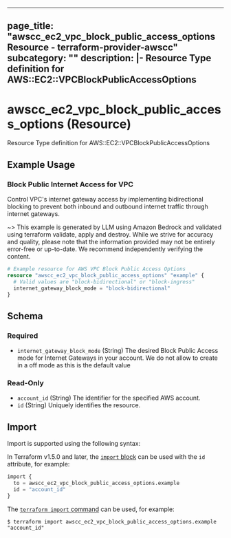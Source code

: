 
---
page_title: "awscc_ec2_vpc_block_public_access_options Resource - terraform-provider-awscc"
subcategory: ""
description: |-
  Resource Type definition for AWS::EC2::VPCBlockPublicAccessOptions
---

# awscc_ec2_vpc_block_public_access_options (Resource)

Resource Type definition for AWS::EC2::VPCBlockPublicAccessOptions

## Example Usage

### Block Public Internet Access for VPC

Control VPC's internet gateway access by implementing bidirectional blocking to prevent both inbound and outbound internet traffic through internet gateways.

~> This example is generated by LLM using Amazon Bedrock and validated using terraform validate, apply and destroy. While we strive for accuracy and quality, please note that the information provided may not be entirely error-free or up-to-date. We recommend independently verifying the content.

```terraform
# Example resource for AWS VPC Block Public Access Options
resource "awscc_ec2_vpc_block_public_access_options" "example" {
  # Valid values are "block-bidirectional" or "block-ingress"
  internet_gateway_block_mode = "block-bidirectional"
}
```

<!-- schema generated by tfplugindocs -->
## Schema

### Required

- `internet_gateway_block_mode` (String) The desired Block Public Access mode for Internet Gateways in your account. We do not allow to create in a off mode as this is the default value

### Read-Only

- `account_id` (String) The identifier for the specified AWS account.
- `id` (String) Uniquely identifies the resource.

## Import

Import is supported using the following syntax:

In Terraform v1.5.0 and later, the [`import` block](https://developer.hashicorp.com/terraform/language/import) can be used with the `id` attribute, for example:

```terraform
import {
  to = awscc_ec2_vpc_block_public_access_options.example
  id = "account_id"
}
```

The [`terraform import` command](https://developer.hashicorp.com/terraform/cli/commands/import) can be used, for example:

```shell
$ terraform import awscc_ec2_vpc_block_public_access_options.example "account_id"
```
